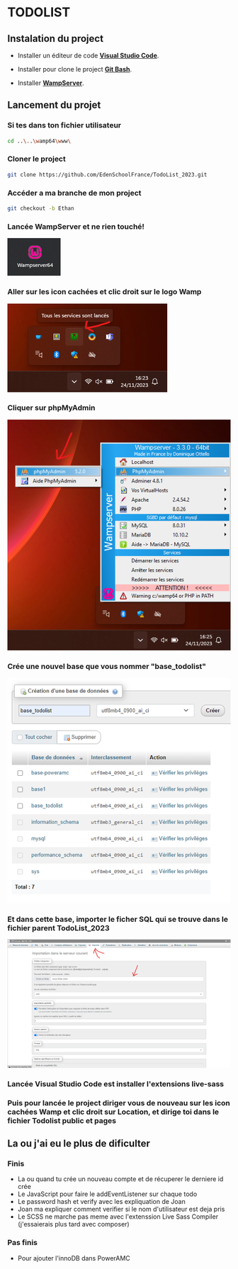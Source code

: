 # TODOLIST

## Instalation du project

- Installer un éditeur de code **[Visual Studio Code](https://code.visualstudio.com/)**.

- Installer pour clone le project **[Git Bash](https://git-scm.com/downloads)**.

- Installer **[WampServer](https://sourceforge.net/projects/wampserver/)**.

## Lancement du projet

### Si tes dans ton fichier utilisateur

```bash
cd ..\..\wamp64\www\
```

### Cloner le project

```bash
git clone https://github.com/EdenSchoolFrance/TodoList_2023.git
```

### Accéder a ma branche de mon project

```bash
git checkout -b Ethan
```

### Lancée WampServer et ne rien touché!

![icon cachées](resources/wampLancement.png)

### Aller sur les icon cachées et clic droit sur le logo Wamp

![icon cachées](resources/wampIconCachee.png)

### Cliquer sur phpMyAdmin

![Wamp](resources/phpMyAdmin.png)

### Crée une nouvel base que vous nommer "base_todolist"

![nouvel base](resources/nouvelBase.png)

### Et dans cette base, importer le ficher SQL qui se trouve dans le fichier parent TodoList_2023

![Importation](resources/importer.png)

### Lancée Visual Studio Code est installer l'extensions live-sass

### Puis pour lancée le project diriger vous de nouveau sur les icon cachées Wamp et clic droit sur Location, et dirige toi dans le fichier Todolist public et pages

## La ou j'ai eu le plus de dificulter

### Finis

- La ou quand tu crée un nouveau compte et de récuperer le derniere id crée
- Le JavaScript pour faire le addEventListener sur chaque todo
- Le password hash et verify avec les expliquation de Joan
- Joan ma expliquer comment verifier si le nom d'utilisateur est deja pris
- Le SCSS ne marche pas meme avec l'extenssion Live Sass Compiler (j'essaierais plus tard avec composer)

### Pas finis

- Pour ajouter l'innoDB dans PowerAMC
<!-- - Ajax -->
